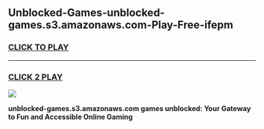 
## Unblocked-Games-unblocked-games.s3.amazonaws.com-Play-Free-ifepm
<h3>
<a href="https://premium76.site?title=unblocked-games.s3.amazonaws.com&ref=19M">CLICK TO PLAY</a></h3>
<hr>

<h3>
<a href="https://premium76.site?title=unblocked-games.s3.amazonaws.com&ref=19M">CLICK 2 PLAY</a>
  
</h3>

<a href="https://premium76.site?title=unblocked-games.s3.amazonaws.com&ref=19M"><img src="https://clearcache.store/games.png"></a>


**unblocked-games.s3.amazonaws.com games unblocked: Your Gateway to Fun and Accessible Online Gaming**
